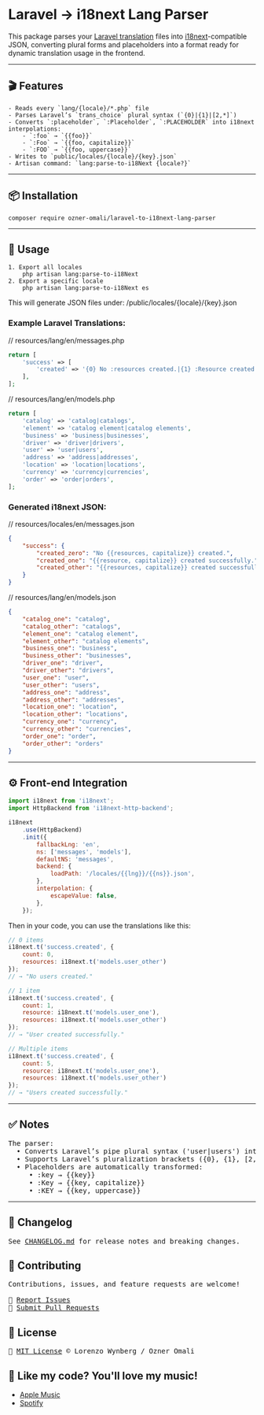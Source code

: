 # Laravel → i18next Lang Parser

This package parses your [Laravel translation](https://laravel.com/docs/12.x/localization) files into [i18next](https://www.i18next.com/)-compatible JSON, converting plural forms and placeholders into a format ready for dynamic translation usage in the frontend.

---

## 🎬 Features
```
- Reads every `lang/{locale}/*.php` file
- Parses Laravel’s `trans_choice` plural syntax (`{0}|{1}|[2,*]`)
- Converts `:placeholder`, `:Placeholder`, `:PLACEHOLDER` into i18next interpolations:
    - `:foo` → `{{foo}}`
    - `:Foo` → `{{foo, capitalize}}`
    - `:FOO` → `{{foo, uppercase}}`
- Writes to `public/locales/{locale}/{key}.json`
- Artisan command: `lang:parse-to-i18Next {locale?}`
```

---

## 📦 Installation

```
composer require ozner-omali/laravel-to-i18next-lang-parser
```
---

## 🔧 Usage
```
1. Export all locales
    php artisan lang:parse-to-i18Next 
2. Export a specific locale
    php artisan lang:parse-to-i18Next es
```

This will generate JSON files under:
/public/locales/{locale}/{key}.json

### Example Laravel Translations:
// resources/lang/en/messages.php
```php
return [
    'success' => [
        'created' => '{0} No :resources created.|{1} :Resource created successfully.|[2,*] :Resources created successfully.'
    ],
];
```
// resources/lang/en/models.php
```php
return [
    'catalog' => 'catalog|catalogs',
    'element' => 'catalog element|catalog elements',
    'business' => 'business|businesses',
    'driver' => 'driver|drivers',
    'user' => 'user|users',
    'address' => 'address|addresses',
    'location' => 'location|locations',
    'currency' => 'currency|currencies',
    'order' => 'order|orders',
];
```
### Generated i18next JSON:
// resources/locales/en/messages.json
```json
{
    "success": {
        "created_zero": "No {{resources, capitalize}} created.",
        "created_one": "{{resource, capitalize}} created successfully.",
        "created_other": "{{resources, capitalize}} created successfully."
    }
}
```
// resources/lang/en/models.json
```json
{
    "catalog_one": "catalog",
    "catalog_other": "catalogs",
    "element_one": "catalog element",
    "element_other": "catalog elements",
    "business_one": "business",
    "business_other": "businesses",
    "driver_one": "driver",
    "driver_other": "drivers",
    "user_one": "user",
    "user_other": "users",
    "address_one": "address",
    "address_other": "addresses",
    "location_one": "location",
    "location_other": "locations",
    "currency_one": "currency",
    "currency_other": "currencies",
    "order_one": "order",
    "order_other": "orders"
}
```

---

## ⚙️ Front-end Integration
```javascript 
import i18next from 'i18next';
import HttpBackend from 'i18next-http-backend';

i18next
    .use(HttpBackend)
    .init({
        fallbackLng: 'en',
        ns: ['messages', 'models'],
        defaultNS: 'messages',
        backend: {
            loadPath: '/locales/{{lng}}/{{ns}}.json',
        },
        interpolation: {
            escapeValue: false,
        },
    });
```
Then in your code, you can use the translations like this:
```javascript 
// 0 items
i18next.t('success.created', {
    count: 0,
    resources: i18next.t('models.user_other')
});
// → "No users created."

// 1 item
i18next.t('success.created', {
    count: 1,
    resource: i18next.t('models.user_one'),
    resources: i18next.t('models.user_other')
});
// → "User created successfully."

// Multiple items
i18next.t('success.created', {
    count: 5,
    resource: i18next.t('models.user_one'),
    resources: i18next.t('models.user_other')
});
// → "Users created successfully."
```
---

## ✅ Notes
<pre>
The parser:
  • Converts Laravel’s pipe plural syntax ('user|users') into _one and _other keys.
  • Supports Laravel’s pluralization brackets ({0}, {1}, [2,*]) and converts them to *_zero, *_one, *_other.
  • Placeholders are automatically transformed:
     • :key → {{key}}
     • :Key → {{key, capitalize}}
     • :KEY → {{key, uppercase}}
</pre>

---

## 📖 Changelog
<pre>
See <a href="https://github.com/LorenzoWynberg/laravel-to-i18next-lang-parser/blob/main/CHANGELOG.md" target="_blank">CHANGELOG.md</a> for release notes and breaking changes.
</pre>

## 🤝 Contributing
<pre>
Contributions, issues, and feature requests are welcome!

🔗 <a href="https://github.com/LorenzoWynberg/laravel-to-i18next-lang-parser/issues" target="_blank">Report Issues</a>
🔗 <a href="https://github.com/LorenzoWynberg/laravel-to-i18next-lang-parser/pulls" target="_blank">Submit Pull Requests</a>
</pre>

## 🔑 License
<pre>
🔑 <a href="https://raw.githubusercontent.com/LorenzoWynberg/laravel-to-i18next-lang-parser/main/LICENSE.md" target="_blank">MIT License</a> © Lorenzo Wynberg / Ozner Omali
</pre>

## 🎵 Like my code? You'll love my music!

- [Apple Music](https://music.apple.com/us/album/the-kitty-cat-crew/1796753922)
- [Spotify](https://open.spotify.com/album/0uTRS5Z5Qebgi7BavwGlpm)

